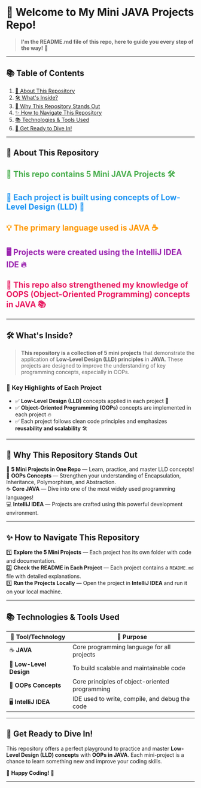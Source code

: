 # 📘 **Welcome to My Mini JAVA Projects Repo!**
> **I'm the README.md file of this repo, here to guide you every step of the way!** 🚀

---

## 📚 **Table of Contents**
1. [🌟 About This Repository](#-about-this-repository)
2. [🛠️ What's Inside?](#-whats-inside)
3. [🚀 Why This Repository Stands Out](#-why-this-repository-stands-out)
4. [✨ How to Navigate This Repository](#-how-to-navigate-this-repository)
5. [📚 Technologies & Tools Used](#-technologies--tools-used)
6. [🎉 Get Ready to Dive In!](#-get-ready-to-dive-in)

---

## 🌟 **About This Repository**

<h2 style="color:#4CAF50;"> 📂 This repo contains <b>5 Mini JAVA Projects</b> 🛠️</h2>  
<h2 style="color:#2196F3;"> 🚀 Each project is built using concepts of <b>Low-Level Design (LLD)</b> 📐</h2>  
<h2 style="color:#FF9800;"> 💡 The primary language used is <b>JAVA</b> ☕</h2>  
<h2 style="color:#9C27B0;"> 🖥️ Projects were created using the <b>IntelliJ IDEA</b> IDE 🔥</h2>  
<h2 style="color:#E91E63;"> 📘 This repo also strengthened my knowledge of <b>OOPS (Object-Oriented Programming)</b> concepts in JAVA 📚</h2>  

---

## 🛠️ **What's Inside?**

> **This repository is a collection of 5 mini projects** that demonstrate the application of **Low-Level Design (LLD) principles** in **JAVA**. These projects are designed to improve the understanding of key programming concepts, especially in OOPs.

### 📝 **Key Highlights of Each Project**
- ✅ **Low-Level Design (LLD)** concepts applied in each project 📐
- ✅ **Object-Oriented Programming (OOPs)** concepts are implemented in each project 🔥
- ✅ Each project follows clean code principles and emphasizes **reusability and scalability** 🛠️

---

## 🚀 **Why This Repository Stands Out**

🎉 **5 Mini Projects in One Repo** — Learn, practice, and master LLD concepts!  
📘 **OOPs Concepts** — Strengthen your understanding of Encapsulation, Inheritance, Polymorphism, and Abstraction.  
☕ **Core JAVA** — Dive into one of the most widely used programming languages!  
💻 **IntelliJ IDEA** — Projects are crafted using this powerful development environment.

---

## ✨ **How to Navigate This Repository**

1️⃣ **Explore the 5 Mini Projects** — Each project has its own folder with code and documentation.  
2️⃣ **Check the README in Each Project** — Each project contains a `README.md` file with detailed explanations.  
3️⃣ **Run the Projects Locally** — Open the project in **IntelliJ IDEA** and run it on your local machine.

---

## 📚 **Technologies & Tools Used**

| 🔧 **Tool/Technology**  | 📘 **Purpose** |
|-----------------------|---------------------|
| ☕ **JAVA**             | Core programming language for all projects |
| 📐 **Low-Level Design** | To build scalable and maintainable code  |
| 🧱 **OOPs Concepts**    | Core principles of object-oriented programming |
| 🖥️ **IntelliJ IDEA**    | IDE used to write, compile, and debug the code  |

---

## 🎉 **Get Ready to Dive In!**

This repository offers a perfect playground to practice and master **Low-Level Design (LLD) concepts** with **OOPs in JAVA**. Each mini-project is a chance to learn something new and improve your coding skills.

🚀 **Happy Coding!** 🚀

---
